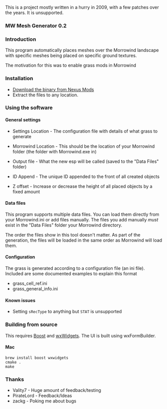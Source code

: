 This is a project mostly written in a hurry in 2009, with a few patches over the years. It is unsupported.

### MW Mesh Generator 0.2

### Introduction

This program automatically places meshes over the Morrowind landscape
with specific meshes being placed on specific ground textures.

The motivation for this was to enable grass mods in Morrowind

### Installation

- [Download the binary from Nexus Mods](https://www.nexusmods.com/morrowind/mods/23065)
- Extract the files to any location.

### Using the software

#### General settings

- Settings Location - The configuration file with details of what grass to generate
- Morrowind Location - This should be the location of your Morrowind folder (the folder with Morrowind.exe in)
- Output file - What the new esp will be called (saved to the "Data Files" folder)

- ID Append - The unique ID appended to the front of all created objects
- Z offset - Increase or decrease the height of all placed objects by a fixed amount

#### Data files

This program supports multiple data files. You can load them
directly from your Morrowind.ini or add files manually. The files you
add manually *must* exist in the "Data Files" folder your Morrowind directory.

The order the files show in this tool doesn't matter. As part of the generation, the files will be loaded in the same
order as Morrowind will load them.

#### Configuration

The grass is generated according to a configuration file (an ini file). Included are some documented examples to explain
this format

- grass\_cell\_ref.ini
- grass\_general\_info.ini

#### Known issues

- Setting `sRecType` to anything but `STAT` is unsupported

### Building from source

This requires [Boost](https://www.boost.org/) and [wxWidgets](https://www.wxwidgets.org/). The UI is built using wxFormBuilder.

#### Mac

```shell
brew install boost wxwidgets
cmake .
make
```

### Thanks

* Vality7 - Huge amount of feedback/testing
* PirateLord - Feedback/Ideas
* zackg - Poking me about bugs
